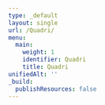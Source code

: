 ```yaml
---
type: _default
layout: single
url: /Quadri/
menu:
  main:
    weight: 1
    identifier: Quadri
    title: Quadri
unifiedAlt: ''
_build:
  publishResources: false
---
```

